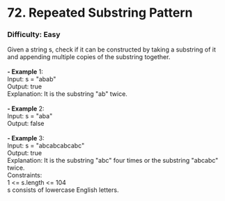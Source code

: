 # 72. Repeated Substring Pattern
### Difficulty: Easy
Given a string s, check if it can be constructed by taking a substring of it and appending multiple copies of the substring together. <br/>   <br/><b>- Example</b> 1: <br/> Input: s = "abab" <br/> Output: true <br/> Explanation: It is the substring "ab" twice. <br/> <br/><b>- Example</b> 2: <br/> Input: s = "aba" <br/> Output: false <br/> <br/><b>- Example</b> 3: <br/> Input: s = "abcabcabcabc" <br/> Output: true <br/> Explanation: It is the substring "abc" four times or the substring "abcabc" twice. <br/>   Constraints: <br/> 1 <= s.length <= 104 <br/> s consists of lowercase English letters.
